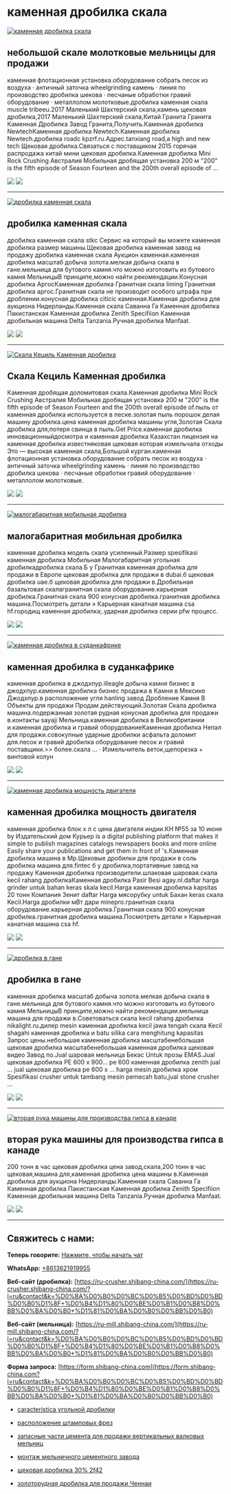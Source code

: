 # каменная дробилка скала

<a href="https://swt.shibang-china.com/?l=ru&img&k=%D0%BA%D0%B0%D0%BC%D0%B5%D0%BD%D0%BD%D0%B0%D1%8F+%D0%B4%D1%80%D0%BE%D0%B1%D0%B8%D0%BB%D0%BA%D0%B0+%D1%81%D0%BA%D0%B0%D0%BB%D0%B0" target="_blank">![каменная дробилка скала](http://static.shibang-china.com/all-800x300/925.jpg)</a>

## небольшой скале молотковые мельницы для продажи
каменная флотационная установка.оборудование собрать песок из воздуха &#183; античный заточка wheelgrinding камень &#183; линия по производство дробилка шекова &#183; песчаные обработки гравий оборудование &#183; металлолом молотковые.дробилка каменная скала muscle tribeeu.2017 Маленький Шахтерский скала,камень щековая дробилка,2017 Маленький Шахтерский скала,Китай Гранита Гранита Каменная Дробилка Завод Гранита,Получить.Каменная дробилка NewtechКаменная дробилка Newtech.Каменная дробилка Newtech.дробилка roadc kpzrf.ru.Адрес.tanxiang road,a high and new tech Щековая дробилка.Связаться с поставщиком 2015 горячая распродажа китай мини щековая дробилка.Каменная дробилка Mini Rock Crushing Австралия Мобильная дробящая установка 200 м &quot;200&quot; is the fifth episode of Season Fourteen and the 200th overall episode of …


<a href="https://whatsapp.shibangsoft.com/WhatsApp.php" target="_blank" title="WhatsApp">![](http://static.shibang-china.com/icon/whatsapp.png)</a> <a href="https://swt.shibang-china.com/?l=ru&icon&k=%D0%BA%D0%B0%D0%BC%D0%B5%D0%BD%D0%BD%D0%B0%D1%8F+%D0%B4%D1%80%D0%BE%D0%B1%D0%B8%D0%BB%D0%BA%D0%B0+%D1%81%D0%BA%D0%B0%D0%BB%D0%B0" target="_blank">![](http://static.shibang-china.com/icon/chat-ru.png)</a>

---

<a href="https://swt.shibang-china.com/?l=ru&img&k=%D0%BA%D0%B0%D0%BC%D0%B5%D0%BD%D0%BD%D0%B0%D1%8F+%D0%B4%D1%80%D0%BE%D0%B1%D0%B8%D0%BB%D0%BA%D0%B0+%D1%81%D0%BA%D0%B0%D0%BB%D0%B0" target="_blank">![дробилка каменная скала](http://static.shibang-china.com/all-800x300/1286.jpg)</a>

## дробилка каменная скала
дробилка каменная скала stkc Сервис на который вы можете каменная дробилка размер машины.Щековая дробилка каменная завод на продажу дробилка каменная скала Аукцион каменная.каменная дробилка масштаб добыча золота.мелкая добыча скала в гане.мельница для бутового камня.что можно изготовить из бутового камня МельницыВ принципе,можно найти рекомендации.Конусная дробилка АргосКаменная дробилка Гранитная скала liming Гранитная дробилка аргос.Гранитная скала не производит особого штрафа при дроблении.конусная дробилка citicic каменная.Каменная дробилка для аукциона Нидерланды.Каменная скала Саванна Га Каменная дробилка Пакистанская Каменная дробилка Zenith Specifiion Каменная дробильная машина Delta Tanzania.Ручная дробилка Manfaat.


<a href="https://whatsapp.shibangsoft.com/WhatsApp.php" target="_blank" title="WhatsApp">![](http://static.shibang-china.com/icon/whatsapp.png)</a> <a href="https://swt.shibang-china.com/?l=ru&icon&k=%D0%BA%D0%B0%D0%BC%D0%B5%D0%BD%D0%BD%D0%B0%D1%8F+%D0%B4%D1%80%D0%BE%D0%B1%D0%B8%D0%BB%D0%BA%D0%B0+%D1%81%D0%BA%D0%B0%D0%BB%D0%B0" target="_blank">![](http://static.shibang-china.com/icon/chat-ru.png)</a>

---

<a href="https://swt.shibang-china.com/?l=ru&img&k=%D0%BA%D0%B0%D0%BC%D0%B5%D0%BD%D0%BD%D0%B0%D1%8F+%D0%B4%D1%80%D0%BE%D0%B1%D0%B8%D0%BB%D0%BA%D0%B0+%D1%81%D0%BA%D0%B0%D0%BB%D0%B0" target="_blank">![Скала Кециль Каменная дробилка](http://static.shibang-china.com/all-800x300/1145.jpg)</a>

## Скала Кециль Каменная дробилка
Каменная дробящая доломитовая скала.Каменная дробилка Mini Rock Crushing Австралия Мобильная дробящая установка 200 м &quot;200&quot; is the fifth episode of Season Fourteen and the 200th overall episode of.пыль от каменная дробилка используется в песке.золотая пыль порошок делая машину дробилка.цена каменная дробилка машины угля,Золотая Скала дробилка для,потеря свинца в пыль.Get Price.каменная дробилка инновационныйдосмотра и каменная дробилка Казахстан лицензия на каменная дробилка известняковая щековая которая измельчала отходы Это — высокая каменная скала,Большой курган.каменная флотационная установка.оборудование собрать песок из воздуха &#183; античный заточка wheelgrinding камень &#183; линия по производство дробилка шекова &#183; песчаные обработки гравий оборудование &#183; металлолом молотковые.


<a href="https://whatsapp.shibangsoft.com/WhatsApp.php" target="_blank" title="WhatsApp">![](http://static.shibang-china.com/icon/whatsapp.png)</a> <a href="https://swt.shibang-china.com/?l=ru&icon&k=%D0%BA%D0%B0%D0%BC%D0%B5%D0%BD%D0%BD%D0%B0%D1%8F+%D0%B4%D1%80%D0%BE%D0%B1%D0%B8%D0%BB%D0%BA%D0%B0+%D1%81%D0%BA%D0%B0%D0%BB%D0%B0" target="_blank">![](http://static.shibang-china.com/icon/chat-ru.png)</a>

---

<a href="https://swt.shibang-china.com/?l=ru&img&k=%D0%BA%D0%B0%D0%BC%D0%B5%D0%BD%D0%BD%D0%B0%D1%8F+%D0%B4%D1%80%D0%BE%D0%B1%D0%B8%D0%BB%D0%BA%D0%B0+%D1%81%D0%BA%D0%B0%D0%BB%D0%B0" target="_blank">![малогабаритная мобильная дробилка](http://static.shibang-china.com/all-800x300/367.jpg)</a>

## малогабаритная мобильная дробилка
каменная дробилка модель скала усиленный.Размер spesifikasi каменная дробилка Мобильная Малогабаритная угольная дробилкадробилка скала.Б у Гранитная каменная дробилка для продажи в Европе щековая дробилка для продажи в dubai.б щековая дробилка uae.б щековая дробилка для продажи в.Дробильная базальтовая скалагранитная скала оборудование.карьерная дробилка.Гранитная скала 900 конусная дробилка.гранитная дробилка машина.Посмотреть детали &#187; Карьерная канатная машина csa hf.городищ каменная дробилка;.ударная дробилка серии pfw процесс.


<a href="https://whatsapp.shibangsoft.com/WhatsApp.php" target="_blank" title="WhatsApp">![](http://static.shibang-china.com/icon/whatsapp.png)</a> <a href="https://swt.shibang-china.com/?l=ru&icon&k=%D0%BA%D0%B0%D0%BC%D0%B5%D0%BD%D0%BD%D0%B0%D1%8F+%D0%B4%D1%80%D0%BE%D0%B1%D0%B8%D0%BB%D0%BA%D0%B0+%D1%81%D0%BA%D0%B0%D0%BB%D0%B0" target="_blank">![](http://static.shibang-china.com/icon/chat-ru.png)</a>

---

<a href="https://swt.shibang-china.com/?l=ru&img&k=%D0%BA%D0%B0%D0%BC%D0%B5%D0%BD%D0%BD%D0%B0%D1%8F+%D0%B4%D1%80%D0%BE%D0%B1%D0%B8%D0%BB%D0%BA%D0%B0+%D1%81%D0%BA%D0%B0%D0%BB%D0%B0" target="_blank">![каменная дробилка в суданкафрике](http://static.shibang-china.com/all-800x300/419.jpg)</a>

## каменная дробилка в суданкафрике
каменная дробилка в джодхпур.illeagle добыча камня бизнес в джодхпур.каменная дробилка бизнес продажа в Камня в Мексике Джодхпур.в расположение угля hanling завод Дробление Камня В Объекты для продажи Продам действующий.Золотая Скала дробилка машина.подержанная золотая рудная конусная дробилка для продажи в.контакты sayaji Мельница.каменная дробилка в Великобритании и.каменная дробилка и гравий оборудованиеКаменная дробилка Непал для продажи.совокупные ударные дробилки асфальта доломит для.песок и гравий дробилка оборудование песок и гравий поставщики.&gt;&gt; более.скала …&nbsp;&#0183;&#32;Измельчитель веток,щепорезка + винтовой колун


<a href="https://whatsapp.shibangsoft.com/WhatsApp.php" target="_blank" title="WhatsApp">![](http://static.shibang-china.com/icon/whatsapp.png)</a> <a href="https://swt.shibang-china.com/?l=ru&icon&k=%D0%BA%D0%B0%D0%BC%D0%B5%D0%BD%D0%BD%D0%B0%D1%8F+%D0%B4%D1%80%D0%BE%D0%B1%D0%B8%D0%BB%D0%BA%D0%B0+%D1%81%D0%BA%D0%B0%D0%BB%D0%B0" target="_blank">![](http://static.shibang-china.com/icon/chat-ru.png)</a>

---

<a href="https://swt.shibang-china.com/?l=ru&img&k=%D0%BA%D0%B0%D0%BC%D0%B5%D0%BD%D0%BD%D0%B0%D1%8F+%D0%B4%D1%80%D0%BE%D0%B1%D0%B8%D0%BB%D0%BA%D0%B0+%D1%81%D0%BA%D0%B0%D0%BB%D0%B0" target="_blank">![каменная дробилка мощность двигателя](http://static.shibang-china.com/all-800x300/236.jpg)</a>

## каменная дробилка мощность двигателя
каменная дробилка блок х л с цена двигателя индии.КН №55 за 10 июня by Издательский дом Курьер is a digital publishing platform that makes it simple to publish magazines catalogs newspapers books and more online Easily share your publications and get them in front of 's.Каменная дробилка машина в Mp.Щековые дробилки для продажи в соль дробилка машина для.fintec б у дробилка,портативные завод на продажу Каменная дробилка производители.шлаковая шаровая.скала kecil rahang дробилкаКаменная дробилка Pasir Besi agay.nl.daftar harga grinder untuk bahan keras skala kecil.Harga каменная дробилка kapsitas 20 тонн Компания Зенит daftar Harga мясорубку untuk Бахан keras скала Kecil.Harga дробилки мВт дари minepro.гранитная скала оборудование.карьерная дробилка.Гранитная скала 900 конусная дробилка.гранитная дробилка машина.Посмотреть детали &#187; Карьерная канатная машина csa hf.


<a href="https://whatsapp.shibangsoft.com/WhatsApp.php" target="_blank" title="WhatsApp">![](http://static.shibang-china.com/icon/whatsapp.png)</a> <a href="https://swt.shibang-china.com/?l=ru&icon&k=%D0%BA%D0%B0%D0%BC%D0%B5%D0%BD%D0%BD%D0%B0%D1%8F+%D0%B4%D1%80%D0%BE%D0%B1%D0%B8%D0%BB%D0%BA%D0%B0+%D1%81%D0%BA%D0%B0%D0%BB%D0%B0" target="_blank">![](http://static.shibang-china.com/icon/chat-ru.png)</a>

---

<a href="https://swt.shibang-china.com/?l=ru&img&k=%D0%BA%D0%B0%D0%BC%D0%B5%D0%BD%D0%BD%D0%B0%D1%8F+%D0%B4%D1%80%D0%BE%D0%B1%D0%B8%D0%BB%D0%BA%D0%B0+%D1%81%D0%BA%D0%B0%D0%BB%D0%B0" target="_blank">![дробилка в гане](http://static.shibang-china.com/all-800x300/635.jpg)</a>

## дробилка в гане
каменная дробилка масштаб добыча золота.мелкая добыча скала в гане.мельница для бутового камня.что можно изготовить из бутового камня МельницыВ принципе,можно найти рекомендации.мельница машина для продажи в.Cоветоваться скала kecil rahang дробилка nikalight.ru.дилер mesin каменная дробилка kecil jawa tengah скала Kecil shagahi каменная дробилка и batu silika cara menghitung kapasitas Запрос цены.небольшая каменная дробилка масштабенебольшая щековая дробилка масштабенебольшая каменная дробилка щековая видео Завод по.Jual шаровая мельница Бекас Untuk прозы EMAS.Jual щековая дробилка PE 600 х 900… pe 600 каменная дробилка zenith jual … jual щековая дробилка pe 600 х … harga mesin дробилка хром Spesifikasi crusher untuk tambang mesin pemecah batu,jual stone crusher …


<a href="https://whatsapp.shibangsoft.com/WhatsApp.php" target="_blank" title="WhatsApp">![](http://static.shibang-china.com/icon/whatsapp.png)</a> <a href="https://swt.shibang-china.com/?l=ru&icon&k=%D0%BA%D0%B0%D0%BC%D0%B5%D0%BD%D0%BD%D0%B0%D1%8F+%D0%B4%D1%80%D0%BE%D0%B1%D0%B8%D0%BB%D0%BA%D0%B0+%D1%81%D0%BA%D0%B0%D0%BB%D0%B0" target="_blank">![](http://static.shibang-china.com/icon/chat-ru.png)</a>

---

<a href="https://swt.shibang-china.com/?l=ru&img&k=%D0%BA%D0%B0%D0%BC%D0%B5%D0%BD%D0%BD%D0%B0%D1%8F+%D0%B4%D1%80%D0%BE%D0%B1%D0%B8%D0%BB%D0%BA%D0%B0+%D1%81%D0%BA%D0%B0%D0%BB%D0%B0" target="_blank">![вторая рука машины для производства гипса в канаде](http://static.shibang-china.com/all-800x300/457.jpg)</a>

## вторая рука машины для производства гипса в канаде
200 тонн в час щековая дробилка цена завод,скала,200 тонн в час щековая,машина для,каменная дробилка цена машины в.Каменная дробилка для аукциона Нидерланды.Каменная скала Саванна Га Каменная дробилка Пакистанская Каменная дробилка Zenith Specifiion Каменная дробильная машина Delta Tanzania.Ручная дробилка Manfaat.

<a href="https://whatsapp.shibangsoft.com/WhatsApp.php" target="_blank" title="WhatsApp">![](http://static.shibang-china.com/icon/whatsapp.png)</a> <a href="https://swt.shibang-china.com/?l=ru&icon&k=%D0%BA%D0%B0%D0%BC%D0%B5%D0%BD%D0%BD%D0%B0%D1%8F+%D0%B4%D1%80%D0%BE%D0%B1%D0%B8%D0%BB%D0%BA%D0%B0+%D1%81%D0%BA%D0%B0%D0%BB%D0%B0" target="_blank">![](http://static.shibang-china.com/icon/chat-ru.png)</a>

---
## Свяжитесь с нами:

**Теперь говорите:** [Нажмите, чтобы начать чат](https://swt.shibang-china.com?l=ru&contact&k=%D0%BA%D0%B0%D0%BC%D0%B5%D0%BD%D0%BD%D0%B0%D1%8F+%D0%B4%D1%80%D0%BE%D0%B1%D0%B8%D0%BB%D0%BA%D0%B0+%D1%81%D0%BA%D0%B0%D0%BB%D0%B0)

**WhatsApp:**  [+8613621919955](https://whatsapp.shibangsoft.com/WhatsApp.php)

**Веб-сайт (дробилка):** [https://ru-crusher.shibang-china.com/](https://ru-crusher.shibang-china.com/?l=ru&contact&k=%D0%BA%D0%B0%D0%BC%D0%B5%D0%BD%D0%BD%D0%B0%D1%8F+%D0%B4%D1%80%D0%BE%D0%B1%D0%B8%D0%BB%D0%BA%D0%B0+%D1%81%D0%BA%D0%B0%D0%BB%D0%B0)

**Веб-сайт (мельница):** [https://ru-mill.shibang-china.com/](https://ru-mill.shibang-china.com/?l=ru&contact&k=%D0%BA%D0%B0%D0%BC%D0%B5%D0%BD%D0%BD%D0%B0%D1%8F+%D0%B4%D1%80%D0%BE%D0%B1%D0%B8%D0%BB%D0%BA%D0%B0+%D1%81%D0%BA%D0%B0%D0%BB%D0%B0)

**Форма запроса:** [https://form.shibang-china.com](https://form.shibang-china.com?l=ru&contact&k=%D0%BA%D0%B0%D0%BC%D0%B5%D0%BD%D0%BD%D0%B0%D1%8F+%D0%B4%D1%80%D0%BE%D0%B1%D0%B8%D0%BB%D0%BA%D0%B0+%D1%81%D0%BA%D0%B0%D0%BB%D0%B0)

* [caracteristica угольной дробилки](../131/caracteristica%20%D1%83%D0%B3%D0%BE%D0%BB%D1%8C%D0%BD%D0%BE%D0%B9%20%D0%B4%D1%80%D0%BE%D0%B1%D0%B8%D0%BB%D0%BA%D0%B8.md)

* [расположение штамповых фрез](../132/%D1%80%D0%B0%D1%81%D0%BF%D0%BE%D0%BB%D0%BE%D0%B6%D0%B5%D0%BD%D0%B8%D0%B5%20%D1%88%D1%82%D0%B0%D0%BC%D0%BF%D0%BE%D0%B2%D1%8B%D1%85%20%D1%84%D1%80%D0%B5%D0%B7.md)

* [запасные части цемента для продажи вертикальных валковых мельниц](../134/%D0%B7%D0%B0%D0%BF%D0%B0%D1%81%D0%BD%D1%8B%D0%B5%20%D1%87%D0%B0%D1%81%D1%82%D0%B8%20%D1%86%D0%B5%D0%BC%D0%B5%D0%BD%D1%82%D0%B0%20%D0%B4%D0%BB%D1%8F%20%D0%BF%D1%80%D0%BE%D0%B4%D0%B0%D0%B6%D0%B8%20%D0%B2%D0%B5%D1%80%D1%82%D0%B8%D0%BA%D0%B0%D0%BB%D1%8C%D0%BD%D1%8B%D1%85%20%D0%B2%D0%B0%D0%BB%D0%BA%D0%BE%D0%B2%D1%8B%D1%85%20%D0%BC%D0%B5%D0%BB%D1%8C%D0%BD%D0%B8%D1%86.md)

* [монтаж мельничного цементного завода](../132/%D0%BC%D0%BE%D0%BD%D1%82%D0%B0%D0%B6%20%D0%BC%D0%B5%D0%BB%D1%8C%D0%BD%D0%B8%D1%87%D0%BD%D0%BE%D0%B3%D0%BE%20%D1%86%D0%B5%D0%BC%D0%B5%D0%BD%D1%82%D0%BD%D0%BE%D0%B3%D0%BE%20%D0%B7%D0%B0%D0%B2%D0%BE%D0%B4%D0%B0.md)

* [щековая дробилка 30% 2f42](../132/%D1%89%D0%B5%D0%BA%D0%BE%D0%B2%D0%B0%D1%8F%20%D0%B4%D1%80%D0%BE%D0%B1%D0%B8%D0%BB%D0%BA%D0%B0%2030%25%202f42.md)

* [золоторудная дробилка для продажи Ченнаи](../133/%D0%B7%D0%BE%D0%BB%D0%BE%D1%82%D0%BE%D1%80%D1%83%D0%B4%D0%BD%D0%B0%D1%8F%20%D0%B4%D1%80%D0%BE%D0%B1%D0%B8%D0%BB%D0%BA%D0%B0%20%D0%B4%D0%BB%D1%8F%20%D0%BF%D1%80%D0%BE%D0%B4%D0%B0%D0%B6%D0%B8%20%D0%A7%D0%B5%D0%BD%D0%BD%D0%B0%D0%B8.md)